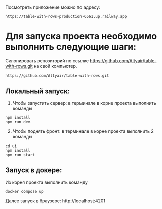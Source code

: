 #
Посмотреть приложение можно по адресу:
```
https://table-with-rows-production-6561.up.railway.app
```


# Для запуска проекта необходимо выполнить следующие шаги:


Склонировать репозиторий по ссылке https://github.com/Altyair/table-with-rows.git на свой компьютер.
```
https://github.com/Altyair/table-with-rows.git
```

## Локальный запуск:

1. Чтобы запустить сервер: в терминале в корне проекта выполнить команды
```
npm install
npm run dev
```

2. Чтобы поднять фронт: в терминале в корне проекта выполнить 2 команды
```
cd ui
npm install
npm run start
```

## Запуск в докере:

Из корня проекта выполнить команду
```
docker compose up
```

Далее запуск в браузере: http://localhost:4201

